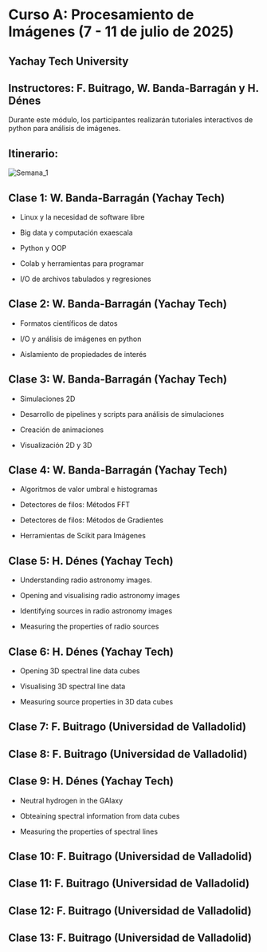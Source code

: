 # Curso A: Procesamiento de Imágenes (7 - 11 de julio de 2025)

## Yachay Tech University

## Instructores: F. Buitrago, W. Banda-Barragán y H. Dénes

Durante este módulo, los participantes realizarán tutoriales interactivos de python para análisis de imágenes.

## Itinerario:

![Semana_1](https://github.com/user-attachments/assets/3fb5732b-0444-47b6-8bff-1842701722bc)


## Clase 1: W. Banda-Barragán (Yachay Tech)

- Linux y la necesidad de software libre
  
- Big data y computación exaescala
  
- Python y OOP
  
- Colab y herramientas para programar
  
- I/O de archivos tabulados y regresiones

## Clase 2: W. Banda-Barragán (Yachay Tech)

- Formatos científicos de datos
  
- I/O y análisis de imágenes en python
  
- Aislamiento de propiedades de interés

## Clase 3: W. Banda-Barragán (Yachay Tech)

- Simulaciones 2D

- Desarrollo de pipelines y scripts para análisis de simulaciones

- Creación de animaciones
  
- Visualización 2D y 3D

## Clase 4: W. Banda-Barragán (Yachay Tech)

- Algoritmos de valor umbral e histogramas
  
- Detectores de filos: Métodos FFT

- Detectores de filos: Métodos de Gradientes
  
- Herramientas de Scikit para Imágenes

## Clase 5: H. Dénes (Yachay Tech)

- Understanding radio astronomy images.

- Opening and visualising radio astronomy images

- Identifying sources in radio astronomy images

- Measuring the properties of radio sources
  
## Clase 6: H. Dénes (Yachay Tech)

- Opening 3D spectral line data cubes
  
- Visualising 3D spectral line data

- Measuring source properties in 3D data cubes

## Clase 7: F. Buitrago (Universidad de Valladolid)

## Clase 8: F. Buitrago (Universidad de Valladolid)

## Clase 9: H. Dénes (Yachay Tech)

- Neutral hydrogen in the GAlaxy
  
- Obteaining spectral information from data cubes

- Measuring the properties of spectral lines
  
## Clase 10: F. Buitrago (Universidad de Valladolid)

## Clase 11: F. Buitrago (Universidad de Valladolid)

## Clase 12: F. Buitrago (Universidad de Valladolid)

## Clase 13: F. Buitrago (Universidad de Valladolid)


